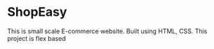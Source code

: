 # ShopEasy
 This is small scale E-commerce website. Built using HTML, CSS. This project is flex based
